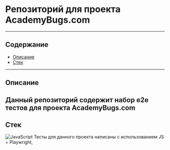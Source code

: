 # Репозиторий для проекта AcademyBugs.com
---
## Содержание
- [Описание](#Описание)
- [Стек](#Стек)




---
## Описание
Данный репозиторий содержит набор e2e тестов для проекта AcademyBugs.com
---
## Стек
![JavaScript](https://icongr.am/devicon/javascript-original.svg?size=50&color=currentColor)
Тесты для данного проекта написаны с использованием JS + Playwright, 
